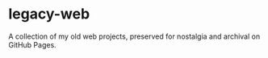 # legacy-web
A collection of my old web projects, preserved for nostalgia and archival on GitHub Pages.
